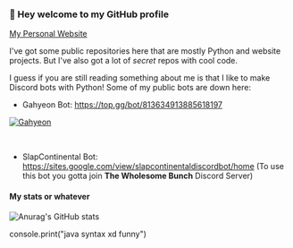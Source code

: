 ### 👋 Hey welcome to my GitHub profile

[My Personal Website](https://markokupresanin.github.io/KaptainKermit1/)  

I've got some public repositories here that are mostly Python and website projects. But I've also got a lot of *secret* repos with cool code.

I guess if you are still reading something about me is that I like to make Discord bots with Python!
Some of my public bots are down here:


   * Gahyeon Bot: https://top.gg/bot/813634913885618197
​​​​<a href="https://top.gg/bot/813634913885618197">
 <img src="https://top.gg/api/widget/813634913885618197.svg" alt="Gahyeon" />
</a>
  
  ​​
   * SlapContinental Bot: https://sites.google.com/view/slapcontinentaldiscordbot/home (To use this bot you gotta join **The Wholesome Bunch** Discord Server)
  
  
  
  
#### My stats or whatever


![Anurag's GitHub stats](https://github-readme-stats.vercel.app/api?username=MarkoKupresanin&show_icons=true&theme=tokyonight)







console.print("java syntax xd funny")

<!--THEMES FOR THE WIDGET THING:    dark, radical, merko, gruvbox, tokyonight, onedark, cobalt, synthwave, highcontrast, dracula -->
